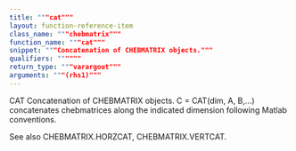 ```yaml
---
title: """cat"""
layout: function-reference-item
class_name: """chebmatrix"""
function_name: """cat"""
snippet: """Concatenation of CHEBMATRIX objects."""
qualifiers: """"""
return_type: """varargout"""
arguments: """(rhs1)"""
---
```


 CAT   Concatenation of CHEBMATRIX objects.
    C = CAT(dim, A, B,...) concatenates chebmatrices along the indicated
    dimension following Matlab conventions.
 
  See also CHEBMATRIX.HORZCAT, CHEBMATRIX.VERTCAT.
